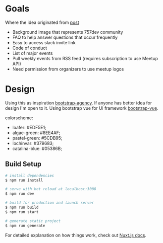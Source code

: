 # Goals
Where the idea originated from [post](https://github.com/757io/757dev/issues/2)

* Background image that represents 757dev community
* FAQ to help answer questions that occur frequently
* Easy to access slack invite link
* Code of conduct
* List of major events
* Pull weekly events from RSS feed (requires subscription to use Meetup API)
* Need permission from organizers to use meetup logos

# Design

Using this as inspiration [bootstrap-agency](https://blackrockdigital.github.io/startbootstrap-agency/). If anyone has better idea for design I'm open to it. Using bootstrap vue for UI framework [bootstrap-vue](https://bootstrap-vue.js.org/).

colorscheme:
* loafer: #EDF5E1;
* algae-green: #8EE4AF;
* pastel-green: #5CDB95;
* lochinvar: #379683;
* catalina-blue: #05386B;


## Build Setup

``` bash
# install dependencies
$ npm run install

# serve with hot reload at localhost:3000
$ npm run dev

# build for production and launch server
$ npm run build
$ npm run start

# generate static project
$ npm run generate
```

For detailed explanation on how things work, check out [Nuxt.js docs](https://nuxtjs.org).
